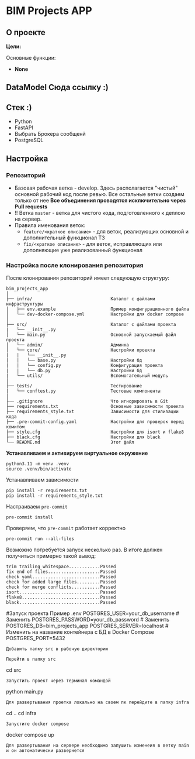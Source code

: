# BIM Projects APP

## О проекте

**Цели:** 

Основные функции:

- **None**

## DataModel Сюда ссылку :)

## Стек :)
- Python
- FastAPI
- Выбрать Брокера сообщенй
- PostgreSQL

## Настройка

### Репозиторий
- Базовая рабочая ветка - develop. Здесь располагается "чистый" основной рабочий код после ревью. Все остальные ветки создаем только от нее
**Все объединения проводятся исключительно через Pull requests**
- ‼️ Ветка `master` - ветка для чистого кода, подготовленного к деплою на сервер.
- Правила именования веток:
  - `feature/<краткое описание>` - для веток, реализующих основной и дополнительный функционал ТЗ
  - `fix/<краткое описание>` - для веток, исправляющих или дополняющие уже реализованный функционал


### Настройка после клонирования репозитория

После клонирования репозиторий имеет следующую структуру:

```
bim_projects_app
│
├── infra/                              Каталог с файлами инфраструктуры
│   ├── env.example                     Пример конфигурационного файла
│   └── dev-docker-compose.yml          Настройки для docker compose
│
├── src/                                Каталог с файлами проекта
|   └── __init__.py
│   └── main.py                         Основной запускаемый файл проекта
│   └── admin/                          Админка
│   └── core/                           Настройки проекта
|   |   └── __init__.py
|   |   └── base.py                     Настройки бд
|   |   └── config.py                   Конфигурация проекта
|   |   └── db.py                       Настройки бд
|   └── utils/                          Вспомогательный модуль
│
├── tests/                              Тестирование
|   └── conftest.py                     Тестовые компоненты
│
├── .gitignore                          Что игнорировать в Git
├── requirements.txt                    Основные зависимости проекта
├── requirements_style.txt              Зависимости для стилизации кода
├── .pre-commit-config.yaml             Настройки для проверок перед комитом
├── style.cfg                           Настройки для isort и flake8
├── black.cfg                           Настройки для black
└── README.md                           Этот файл
```

**Устанавливаем и активируем виртуальное окружение**

```shell
python3.11 -m venv .venv
source .venv/bin/activate
```

Устанавливаем зависимости
```shell
pip install -r requirements.txt
pip install -r requirements_style.txt
```

Настраиваем `pre-commit`

```shell
pre-commit install
```

Проверяем, что `pre-commit` работает корректно

```shell
pre-commit run --all-files
```

Возможно потребуется запуск несколько раз. В итоге должен получиться примерно такой вывод:

```shell
trim trailing whitespace............Passed
fix end of files....................Passed
check yaml..........................Passed
check for added large files.........Passed
check for merge conflicts...........Passed
isort...............................Passed
flake8..............................Passed
black...............................Passed
```
#Запуск проекта
Пример .env
POSTGRES_USER=your_db_username # Заменить
POSTGRES_PASSWORD=your_db_password # Заменить
POSTGRES_DB=bim_projects_app
POSTGRES_SERVER=localhost # Изменить на название контейнера с БД в Docker Compose
POSTGRES_PORT=5432
```
Добавить папку src в рабочую директорию
```
```
Перейти в папку src
```
cd src
```
Запустить проект через терминал командой
```
python main.py
```
Для развертывания проетка локально на своем пк перейдите в папку infra
```
cd ..
cd infra
```
Запустите docker compose
```
docker compose up
```
Для развертывания на сервере необходимо запушить изменеия в ветку main и он автоматически развернется
